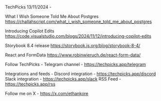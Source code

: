 TechPicks 13/11/2024 -

What I Wish Someone Told Me About Postgres
https://challahscript.com/what_i_wish_someone_told_me_about_postgres

Introducing Copilot Edits
https://code.visualstudio.com/blogs/2024/11/12/introducing-copilot-edits

Storybook 8.4 release
https://storybook.js.org/blog/storybook-8-4/

React and FormData
https://www.robinwieruch.de/react-form-data/

Follow TechPicks -
Telegram channel - https://techpicks.app/telegram

Integrations and feeds -
Discord integration - https://techpicks.app/discord
Slack integration - https://techpicks.app/slack
RSS Feed - https://techpicks.app/rss

Follow me on X - https://x.com/ethankore